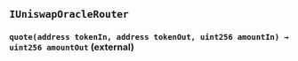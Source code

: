 ## `IUniswapOracleRouter`






### `quote(address tokenIn, address tokenOut, uint256 amountIn) → uint256 amountOut` (external)






